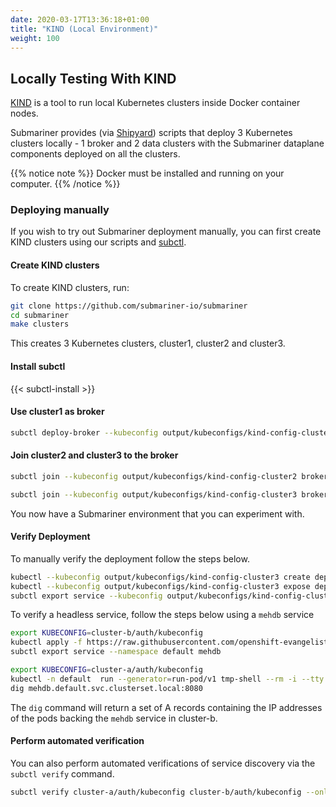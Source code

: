 ```yaml
---
date: 2020-03-17T13:36:18+01:00
title: "KIND (Local Environment)"
weight: 100
---
```


## Locally Testing With KIND

[KIND](https://github.com/kubernetes-sigs/kind) is a tool to run local Kubernetes clusters inside Docker container nodes.

Submariner provides (via [Shipyard](../../contributing/shipyard)) scripts that deploy 3 Kubernetes clusters locally - 1 broker and 2 data
clusters with the Submariner dataplane components deployed on all the clusters.

{{% notice note %}}
Docker must be installed and running on your computer.
{{% /notice %}}

### Deploying manually

If you wish to try out Submariner deployment manually, you can first create KIND clusters using our scripts and
[subctl](../../deployment/subctl).

#### Create KIND clusters

To create KIND clusters, run:

```bash
git clone https://github.com/submariner-io/submariner
cd submariner
make clusters
```

This creates 3 Kubernetes clusters, cluster1, cluster2 and cluster3.

#### Install subctl

{{< subctl-install >}}

#### Use cluster1 as broker

```bash
subctl deploy-broker --kubeconfig output/kubeconfigs/kind-config-cluster1 --service-discovery
```

#### Join cluster2 and cluster3 to the broker

```bash
subctl join --kubeconfig output/kubeconfigs/kind-config-cluster2 broker-info.subm --clusterid cluster2 --disable-nat
```

```bash
subctl join --kubeconfig output/kubeconfigs/kind-config-cluster3 broker-info.subm --clusterid cluster3 --disable-nat
```

You now have a Submariner environment that you can experiment with.

#### Verify Deployment

To manually verify the deployment follow the steps below.

```bash
kubectl --kubeconfig output/kubeconfigs/kind-config-cluster3 create deployment nginx --image=nginx
kubectl --kubeconfig output/kubeconfigs/kind-config-cluster3 expose deployment nginx --port=80
subctl export service --kubeconfig output/kubeconfigs/kind-config-cluster3 --namespace default nginx
```

To verify a headless service, follow the steps below using a `mehdb` service

```bash
export KUBECONFIG=cluster-b/auth/kubeconfig
kubectl apply -f https://raw.githubusercontent.com/openshift-evangelists/mehdb/master/app.yaml
subctl export service --namespace default mehdb
```

```bash
export KUBECONFIG=cluster-a/auth/kubeconfig
kubectl -n default  run --generator=run-pod/v1 tmp-shell --rm -i --tty --image quay.io/submariner/nettest -- /bin/bash
dig mehdb.default.svc.clusterset.local:8080
```

The `dig` command will return a set of A records containing the IP addresses of the pods backing the `mehdb` service in cluster-b.

#### Perform automated verification

You can also perform automated verifications of service discovery via the `subctl verify` command.

```bash
subctl verify cluster-a/auth/kubeconfig cluster-b/auth/kubeconfig --only service-discovery,connectivity --verbose
```
